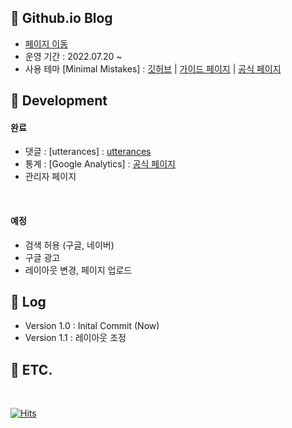 ## 🚀 Github.io Blog
- [페이지 이동](https://yousojeong.github.io/)
- 운영 기간 : 2022.07.20 ~ 
- 사용 테마 [Minimal Mistakes] : [깃허브](https://github.com/mmistakes/minimal-mistakes) | [가이드 페이지](https://mmistakes.github.io/minimal-mistakes/docs/quick-start-guide/) | [공식 페이지](https://mmistakes.github.io/minimal-mistakes/)

## 🔨 Development
#### 완료
- 댓글 : [utterances] : [utterances](https://utteranc.es/)
- 통계 : [Google Analytics] : [공식 페이지](https://analytics.google.com/)
- 관리자 페이지 

<br>

#### 예정
  - 검색 허용 (구글, 네이버)
  - 구글 광고
  - 레이아웃 변경, 페이지 업로드

## 📑 Log
- Version 1.0 : Inital Commit (Now)
- Version 1.1 : 레이아웃 조정

## 🔗 ETC.

<br>

[![Hits](https://hits.seeyoufarm.com/api/count/incr/badge.svg?url=https%3A%2F%2Fgithub.com%2Fyousojeong%2Fyousojeong.github.io&count_bg=%23D9D9D9&title_bg=%23555555&icon=&icon_color=%23E7E7E7&title=README&edge_flat=false)](https://hits.seeyoufarm.com)
